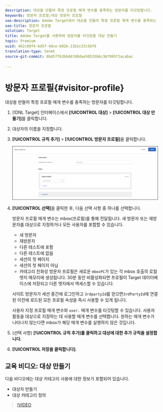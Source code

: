 ```yaml
---
description: 대상을 만들어 특정 프로필 매개 변수를 충족하는 방문자를 타깃팅합니다.
keywords: 방문자 프로필;대상 방문자 프로필
seo-description: Adobe Target에서 대상을 만들어 특정 프로필 매개 변수를 충족하는 방문자를 타깃팅합니다.
seo-title: 방문자 프로필
solution: Target
title: Adobe Target를 사용하여 방문자를 타깃팅할 대상 만들기
topic: Premium
uuid: 462c80f4-bd5f-4dce-b02b-21b2c33c5bf6
translation-type: tm+mt
source-git-commit: 8bd57fb3bb467d8dae50535b6c367995f2acabac

---
```



# 방문자 프로필{#visitor-profile}

대상을 만들어 특정 프로필 매개 변수를 충족하는 방문자를 타깃팅합니다.

1. [!DNL Target] 인터페이스에서 **[!UICONTROL 대상]** &gt; **[!UICONTROL 대상 만들기]**&#x200B;를 클릭합니다.
1. 대상자의 이름을 지정합니다.
1. **[!UICONTROL 규칙 추가]** &gt; **[!UICONTROL 방문자 프로필]**&#x200B;을 클릭합니다.

   ![](assets/target_visitor_profile.png)

1. **[!UICONTROL 선택]**&#x200B;을 클릭한 후, 다음 선택 사항 중 하나를 선택합니다.

   방문자 프로필 매개 변수는 mbox(프로필)를 통해 전달됩니다. 새 방문자 또는 재방문자를 대상으로 지정하거나 모든 사용자를 포함할 수 있습니다.

   * 새 방문자
   * 재방문자
   * 다른 테스트에 포함
   * 다른 테스트에 없음
   * 세션의 첫 페이지
   * 세션의 첫 페이지 아님
   * 카테고리 친화성
   방문자 프로필은 새로운 `mboxPC`가 있는 각 mbox 호출의 로컬 엣지 메모리에 생성됩니다. 30분 동안 비활성화되면 프로필이 Target 데이터베이스에 저장되고 다른 엣지에서 액세스할 수 있습니다.

   사이트 방문자가 세션 중간에 로그인하고 `3rdpartyId`를 얻으면`3rdPartyId`에 연결된 이전에 로드된 모든 프로필 속성을 즉시 사용할 수 있게 됩니다.

   사용자 지정 프로필 매개 변수와 `user.` 매개 변수를 타깃팅할 수 있습니다. 사용자 활동을 대상으로 지정하는 데 사용할 매개 변수를 선택합니다. 원하는 매개 변수가 나타나지 않는다면 mbox가 해당 매개 변수를 실행하지 않은 것입니다. 

1. (선택 사항) **[!UICONTROL 규칙 추가]를 클릭하고 대상에 대한 추가 규칙을 설정합니다.**
1. **[!UICONTROL 저장을 클릭합니다]**.

## 교육 비디오: 대상 만들기

다음 비디오에는 대상 카테고리 사용에 대한 정보가 포함되어 있습니다.

* 대상자 만들기
* 대상 카테고리 정의

>[!VIDEO](https://video.tv.adobe.com/v/17392?captions=kor)
